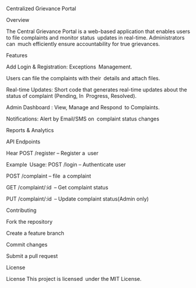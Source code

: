 Centralized Grievance Portal

Overview

The Central Grievance Portal is a web-based application that enables users to file complaints and monitor status updates in real-time. Administrators can much efficiently ensure accountability for true grievances.

Features

Add Login & Registration: Exceptions Management.

Users can file the complaints with their details and attach files.

Real-time Updates: Short code that generates real-time updates about the status of complaint (Pending, In Progress, Resolved).

Admin Dashboard : View, Manage and Respond to Complaints.

Notifications: Alert by Email/SMS on complaint status changes

Reports & Analytics

API Endpoints

Hear POST /register – Register a user

Example Usage: POST /login – Authenticate user

POST /complaint – file a complaint

GET /complaint/:id – Get complaint status

PUT /complaint/:id – Update complaint status(Admin only)

Contributing

Fork the repository

Create a feature branch

Commit changes

Submit a pull request

License

License This project is licensed under the MIT License.
